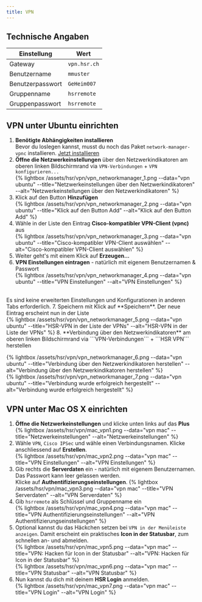 ```yaml
---
title: VPN
---
```

## Technische Angaben

Einstellung | Wert
----------- | ----
Gateway | ```vpn.hsr.ch```
Benutzername | ```mmuster```
Benutzerpasswort | ```GeHeim007```
Gruppenname | ```hsrremote```
Gruppenpasswort | ```hsrremote```


## VPN unter Ubuntu einrichten

1. **Benötigte Abhängigkeiten installieren**<br>
   Bevor du loslegen kannst, musst du noch das Paket ``network-manager-vpnc`` installieren.
   [Jetzt installieren](apt://network-manager-vpnc)
2. **Öffne die Netzwerkeinstellungen** über den Netzwerkindikatoren am oberen linken Bildschirmrand via ```VPN-Verbindungen``` + ```VPN konfigurieren...```<br>
   {% lightbox /assets/hsr/vpn/vpn_networkmanager_1.png --data="vpn ubuntu" --title="Netzwerkeinstellungen über den Netzwerkindikatoren" --alt="Netzwerkeinstellungen über den Netzwerkindikatoren" %}
3. Klick auf den Button **Hinzufügen**<br>
  {% lightbox /assets/hsr/vpn/vpn_networkmanager_2.png --data="vpn ubuntu" --title="Klick auf den Button Add" --alt="Klick auf den Button Add" %}
4. Wähle in der Liste den Eintrag **Cisco-kompatibler VPN-Client (vpnc)** aus<br>
  {% lightbox /assets/hsr/vpn/vpn_networkmanager_3.png --data="vpn ubuntu" --title="Cisco-kompatibler VPN-Client auswählen" --alt="Cisco-kompatibler VPN-Client auswählen" %}
5. Weiter geht's mit einem Klick auf **Erzeugen...**
6. **VPN Einstellungen eintragen** - natürlich mit eigenem Benutzernamen & Passwort<br>
  {% lightbox /assets/hsr/vpn/vpn_networkmanager_4.png --data="vpn ubuntu" --title="VPN Einstellungen" --alt="VPN Einstellungen" %}
  <br>
  Es sind keine erweiterten Einstellungen und Konfigurationen in anderen Tabs erforderlich.
7. Speichern mit Klick auf **Speichern**. Der neue Eintrag erscheint nun in der Liste<br>
  {% lightbox /assets/hsr/vpn/vpn_networkmanager_5.png --data="vpn ubuntu" --title="HSR-VPN in der Liste der VPNs" --alt="HSR-VPN in der Liste der VPNs" %}
8. **Verbindung über den Netzwerkindikatoren** am oberen linken Bildschirmrand via ```VPN-Verbindungen``` + ```HSR VPN``` herstellen<br>

  {% lightbox /assets/hsr/vpn/vpn_networkmanager_6.png --data="vpn ubuntu" --title="Verbindung über den Netzwerkindikatoren herstellen" --alt="Verbindung über den Netzwerkindikatoren herstellen" %}
  <br>
  {% lightbox /assets/hsr/vpn/vpn_networkmanager_7.png --data="vpn ubuntu" --title="Verbindung wurde erfolgreich hergestellt" --alt="Verbindung wurde erfolgreich hergestellt" %}


## VPN unter Mac OS X einrichten

1. **Öffne die Netzwerkeinstellungen** und klicke unten links auf das **Plus**<br>
  {% lightbox /assets/hsr/vpn/mac_vpn1.png --data="vpn mac" --title="Netzwerkeinstellungen" --alt="Netzwerkeinstellungen" %}
2. Wähle ```VPN```, ```Cisco IPSec``` und wähle einen Verbindungsnamen. Klicke anschliessend auf **Erstellen**.<br>
  {% lightbox /assets/hsr/vpn/mac_vpn2.png --data="vpn mac" --title="VPN Einstellungen" --alt="VPN Einstellungen" %}
3. Gib rechts die **Serverdaten** ein - natürlich mit eigenem Benutzernamen. Das Passwort kann leer gelassen werden.<br>
   Klicke auf **Authentifizierungseinstellungen**.
  {% lightbox /assets/hsr/vpn/mac_vpn3.png --data="vpn mac" --title="VPN Serverdaten" --alt="VPN Serverdaten" %}
4. Gib ```hsrremote``` als Schlüssel und Gruppenname ein<br>
  {% lightbox /assets/hsr/vpn/mac_vpn4.png --data="vpn mac" --title="VPN Authentifizierungseinstellungen" --alt="VPN Authentifizierungseinstellungen" %}
5. Optional kannst du das Häckchen setzen bei ```VPN in der Menüleiste anzeigen```. Damit erscheint ein praktisches **Icon in der Statusbar**, zum schnellen an- und abmelden.<br>
  {% lightbox /assets/hsr/vpn/mac_vpn5.png --data="vpn mac" --title="VPN: Hacken für Icon in der Statusbar" --alt="VPN: Hacken für Icon in der Statusbar" %}<br>
  {% lightbox /assets/hsr/vpn/mac_vpn6.png --data="vpn mac" --title="VPN Statusbar" --alt="VPN Statusbar" %}
6. Nun kannst du dich mit deinem **HSR Login** anmelden.<br>
  {% lightbox /assets/hsr/vpn/mac_vpn7.png --data="vpn mac" --title="VPN Login" --alt="VPN Login" %}<br>
